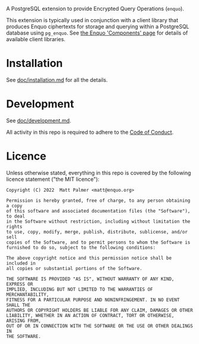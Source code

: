 A PostgreSQL extension to provide Encrypted Query Operations (`enquo`).

This extension is typically used in conjunction with a client library that produces Enquo ciphertexts for storage and querying within a PostgreSQL database using `pg_enquo`.
See [the Enquo 'Components' page](https://enquo.org/components) for details of available client libraries.


# Installation

See [doc/installation.md](doc/installation.md) for all the details.


# Development

See [doc/development.md](doc/development.md).

All activity in this repo is required to adhere to the [Code of Conduct](CODE_OF_CONDUCT.md).


# Licence

Unless otherwise stated, everything in this repo is covered by the following
licence statement ("the MIT licence"):

    Copyright (C) 2022  Matt Palmer <matt@enquo.org>

    Permission is hereby granted, free of charge, to any person obtaining a copy
    of this software and associated documentation files (the "Software"), to deal
    in the Software without restriction, including without limitation the rights
    to use, copy, modify, merge, publish, distribute, sublicense, and/or sell
    copies of the Software, and to permit persons to whom the Software is
    furnished to do so, subject to the following conditions:

    The above copyright notice and this permission notice shall be included in
    all copies or substantial portions of the Software.

    THE SOFTWARE IS PROVIDED "AS IS", WITHOUT WARRANTY OF ANY KIND, EXPRESS OR
    IMPLIED, INCLUDING BUT NOT LIMITED TO THE WARRANTIES OF MERCHANTABILITY,
    FITNESS FOR A PARTICULAR PURPOSE AND NONINFRINGEMENT. IN NO EVENT SHALL THE
    AUTHORS OR COPYRIGHT HOLDERS BE LIABLE FOR ANY CLAIM, DAMAGES OR OTHER
    LIABILITY, WHETHER IN AN ACTION OF CONTRACT, TORT OR OTHERWISE, ARISING FROM,
    OUT OF OR IN CONNECTION WITH THE SOFTWARE OR THE USE OR OTHER DEALINGS IN
    THE SOFTWARE.
